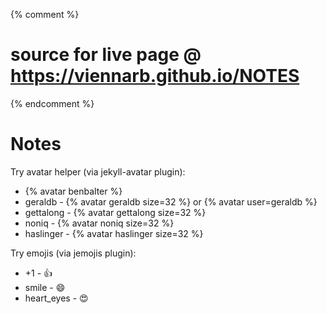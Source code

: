 {% comment %}

# source for live page @ https://viennarb.github.io/NOTES

{% endcomment %}


# Notes


Try avatar helper (via jekyll-avatar plugin):

- {% avatar benbalter %}
- geraldb - {% avatar  geraldb size=32 %} or {% avatar user=geraldb %}
- gettalong - {% avatar gettalong size=32 %}
- noniq - {% avatar noniq size=32 %}
- haslinger - {% avatar haslinger size=32 %}




Try emojis (via jemojis plugin):

- +1 - :+1:
- smile - :smile:
- heart_eyes - :heart_eyes:





<!--

Historic links

_Wien_

**Vienna.rb** (web: [vienna-rb.at](http://www.vienna-rb.at), meetup: [vienna-rb](http://meetup.com/vienna-rb), github: [vienna-rb](https://github.com/vienna-rb), twitter: [viennarb](https://twitter.com/viennarb)) - ruby language meetup

**Ruby Habits** (web: [rubyhabits.github.io](http://rubyhabits.github.io), twitter: [rubyhabits](https://twitter.com/rubyhabits), github: [RubyHabits](https://github.com/RubyHabits)) - ruby and friends study group

_Linz_

**Linz.rb** (meetup: [Ruby-User-Group-Linz-RUGL](http://meetup.com/Ruby-User-Group-Linz-RUGL), twitter: [ruby_linz](https://twitter.com/ruby_linz))
-->


<!--
## Special Events

**European Ruby Konference (EuRuKo) 2018** (web: [euruko.org](https://euruko.org), twitter: [euruko](https://twitter.com/euruko)) - Upcoming in summer 2018 in Vienna, Austria
-->
